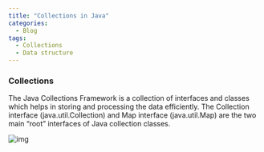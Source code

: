 ```yaml
---
title: "Collections in Java"
categories:
  - Blog
tags:
  - Collections
  - Data structure
---
```


### Collections

The Java Collections Framework is a collection of interfaces and classes which helps in storing and processing the data efficiently.
The Collection interface (java.util.Collection) and Map interface (java.util.Map) are the two main “root” interfaces of Java collection classes.

![img]({{site.url}}/assets/blog_images/2021-10-24-transactions-with-spring-and-jpa/java-collection-framework-hierarchy.jpg)
